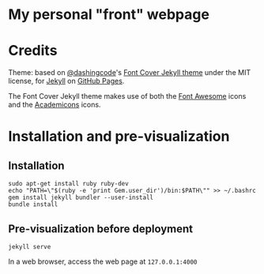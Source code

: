 # My personal "front" webpage

# Credits

Theme: based on <a href="https://github.com/dashingcode">@dashingcode</a>'s <a href="https://github.com/dashingcode/front-cover">Font Cover Jekyll theme</a> under the MIT license, for <a href="http://jekyllrb.com/">Jekyll</a> on <a href="http://pages.github.com/">GitHub Pages</a>.

The Font Cover Jekyll theme makes use of both the <a href="http://fontawesome.io/">Font Awesome</a> icons and the <a href="http://jpswalsh.github.io/academicons/">Academicons</a> icons.

# Installation and pre-visualization

## Installation

```shell
sudo apt-get install ruby ruby-dev
echo "PATH=\"$(ruby -e 'print Gem.user_dir')/bin:$PATH\"" >> ~/.bashrc 
gem install jekyll bundler --user-install
bundle install
```

## Pre-visualization before deployment

```shell
jekyll serve
```

In a web browser, access the web page at `127.0.0.1:4000`